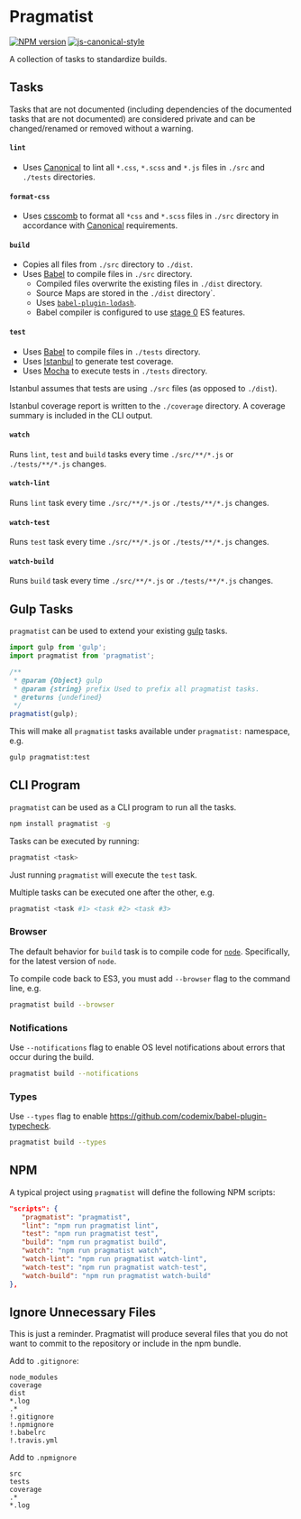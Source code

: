 # Pragmatist

[![NPM version](http://img.shields.io/npm/v/pragmatist.svg?style=flat-square)](https://www.npmjs.com/package/pragmatist)
[![js-canonical-style](https://img.shields.io/badge/code%20style-canonical-blue.svg?style=flat-square)](https://github.com/gajus/canonical)

A collection of tasks to standardize builds.

## Tasks

Tasks that are not documented (including dependencies of the documented tasks that are not documented) are considered private and can be changed/renamed or removed without a warning.

#### `lint`

* Uses [Canonical](https://github.com/gajus/canonical) to lint all `*.css`, `*.scss` and `*.js` files in `./src` and `./tests` directories.

#### `format-css`

* Uses [csscomb](http://csscomb.com/) to format all `*css` and `*.scss` files in `./src` directory in accordance with [Canonical](https://github.com/gajus/canonical) requirements.

#### `build`

* Copies all files from `./src` directory to `./dist`.
* Uses [Babel](https://babeljs.io/) to compile files in `./src` directory.
    * Compiled files overwrite the existing files in `./dist` directory.
    * Source Maps are stored in the `./dist` directory`.
    * Uses [`babel-plugin-lodash`](https://github.com/megawac/babel-plugin-lodash).
    * Babel compiler is configured to use [stage 0](https://babeljs.io/docs/usage/options/) ES features.

#### `test`

* Uses [Babel](https://babeljs.io/) to compile files in `./tests` directory.
* Uses [Istanbul](https://github.com/gotwarlost/istanbul) to generate test coverage.
* Uses [Mocha](https://mochajs.org/) to execute tests in `./tests` directory.

Istanbul assumes that tests are using `./src` files (as opposed to `./dist`).

Istanbul coverage report is written to the `./coverage` directory. A coverage summary is included in the CLI output.

#### `watch`

Runs `lint`, `test` and `build` tasks every time `./src/**/*.js` or `./tests/**/*.js` changes.

#### `watch-lint`

Runs `lint` task every time `./src/**/*.js` or `./tests/**/*.js` changes.

#### `watch-test`

Runs `test` task every time `./src/**/*.js` or `./tests/**/*.js` changes.

#### `watch-build`

Runs `build` task every time `./src/**/*.js` or `./tests/**/*.js` changes.

## Gulp Tasks

`pragmatist` can be used to extend your existing [gulp](https://github.com/gulpjs/gulp) tasks.

```js
import gulp from 'gulp';
import pragmatist from 'pragmatist';

/**
 * @param {Object} gulp
 * @param {string} prefix Used to prefix all pragmatist tasks.
 * @returns {undefined}
 */
pragmatist(gulp);
```

This will make all `pragmatist` tasks available under `pragmatist:` namespace, e.g.

```sh
gulp pragmatist:test
```

## CLI Program

`pragmatist` can be used as a CLI program to run all the tasks.

```sh
npm install pragmatist -g
```

Tasks can be executed by running:

```sh
pragmatist <task>
```

Just running `pragmatist` will execute the `test` task.

Multiple tasks can be executed one after the other, e.g.

```sh
pragmatist <task #1> <task #2> <task #3>
```

### Browser

The default behavior for `build` task is to compile code for [`node`](https://nodejs.org/). Specifically, for the latest version of `node`.

To compile code back to ES3, you must add `--browser` flag to the command line, e.g.

```sh
pragmatist build --browser
```

### Notifications

Use `--notifications` flag to enable OS level notifications about errors that occur during the build.

```sh
pragmatist build --notifications
```

### Types

Use `--types` flag to enable https://github.com/codemix/babel-plugin-typecheck.

```sh
pragmatist build --types
```

## NPM

A typical project using `pragmatist` will define the following NPM scripts:

```json
"scripts": {
   "pragmatist": "pragmatist",
   "lint": "npm run pragmatist lint",
   "test": "npm run pragmatist test",
   "build": "npm run pragmatist build",
   "watch": "npm run pragmatist watch",
   "watch-lint": "npm run pragmatist watch-lint",
   "watch-test": "npm run pragmatist watch-test",
   "watch-build": "npm run pragmatist watch-build"
},
```

## Ignore Unnecessary Files

This is just a reminder. Pragmatist will produce several files that you do not want to commit to the repository or include in the npm bundle.

Add to `.gitignore`:

```
node_modules
coverage
dist
*.log
.*
!.gitignore
!.npmignore
!.babelrc
!.travis.yml
```

Add to `.npmignore`

```
src
tests
coverage
.*
*.log
```
